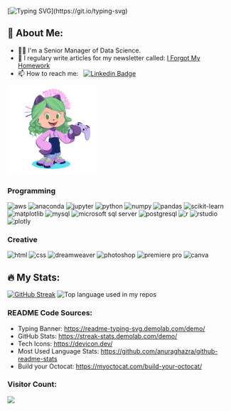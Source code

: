 [![Typing SVG](https://readme-typing-svg.demolab.com?font=Fira+Code&size=28&duration=1500&pause=500&color=0CE82B&background=000000&center=true&vCenter=true&multiline=true&random=false&width=500&height=130&lines=Hi+there!;My+name+is+Jarai.;Welcome+to+my+GitHub+Profile!)](https://git.io/typing-svg)

## 🚀 About Me:
- 👩‍💻 I'm a Senior Manager of Data Science.
- 📝 I regulary write articles for my newsletter called: [I Forgot My Homework](https://iforgotmyhomework.substack.com/)
- 📫 How to reach me: &nbsp; [![Linkedin Badge](https://img.shields.io/badge/-Jarai-blue?style=flat&logo=Linkedin&logoColor=white)](https://www.linkedin.com/in/jaraicarter)

<img src="jarai_octocat.png" alt="html" width="200" height="200"/>

### Programming
<div align="left">
<img src="https://cdn.jsdelivr.net/gh/devicons/devicon@latest/icons/amazonwebservices/amazonwebservices-original-wordmark.svg" alt="aws" width="55" height="55"/>
<img src="https://cdn.jsdelivr.net/gh/devicons/devicon@latest/icons/anaconda/anaconda-original.svg" alt="anaconda" width="55" height="55"/>
<img src="https://cdn.jsdelivr.net/gh/devicons/devicon@latest/icons/jupyter/jupyter-original-wordmark.svg" alt="jupyter" width="55" height="55"/>
<img src="https://cdn.jsdelivr.net/gh/devicons/devicon@latest/icons/python/python-original.svg" alt="python" width="55" height="55" />
<img src="https://cdn.jsdelivr.net/gh/devicons/devicon@latest/icons/numpy/numpy-original.svg" alt="numpy" width="55" height="55"/>
<img src="https://cdn.jsdelivr.net/gh/devicons/devicon@latest/icons/pandas/pandas-original.svg" alt="pandas" width="55" height="55"/>
<img src="https://cdn.jsdelivr.net/gh/devicons/devicon@latest/icons/scikitlearn/scikitlearn-original.svg" alt="scikit-learn" width="55" height="55"/>
<img src="https://cdn.jsdelivr.net/gh/devicons/devicon@latest/icons/matplotlib/matplotlib-original.svg" alt="matplotlib" width="55" height="55"/>     
<img src="https://cdn.jsdelivr.net/gh/devicons/devicon@latest/icons/mysql/mysql-original.svg" alt="mysql" width="55" height="55"/>
<img src="https://cdn.jsdelivr.net/gh/devicons/devicon@latest/icons/microsoftsqlserver/microsoftsqlserver-original.svg" alt="microsoft sql server" width="55" height="55" />
<img src="https://cdn.jsdelivr.net/gh/devicons/devicon@latest/icons/postgresql/postgresql-original.svg" alt="postgresql" width="55" height="55"/>
<img src="https://cdn.jsdelivr.net/gh/devicons/devicon@latest/icons/r/r-original.svg" alt="r" width="55" height="55"/>
<img src="https://cdn.jsdelivr.net/gh/devicons/devicon@latest/icons/rstudio/rstudio-original.svg" alt="rstudio" width="55" height="55" />
<img src="https://cdn.jsdelivr.net/gh/devicons/devicon@latest/icons/plotly/plotly-original.svg" alt="plotly" width="55" height="55"/>
</div>

### Creative
<div align="left">
<img src="https://cdn.jsdelivr.net/gh/devicons/devicon@latest/icons/html5/html5-original.svg" alt="html" width="55" height="55"/>
<img src="https://cdn.jsdelivr.net/gh/devicons/devicon@latest/icons/css3/css3-original.svg" alt="css" width="55" height="55"/>
<img src="https://cdn.jsdelivr.net/gh/devicons/devicon@latest/icons/dreamweaver/dreamweaver-original.svg" alt="dreamweaver" width="55" height="55" />
<img src="https://cdn.jsdelivr.net/gh/devicons/devicon@latest/icons/photoshop/photoshop-original.svg" alt="photoshop" width="55" height="55"/>
<img src="https://cdn.jsdelivr.net/gh/devicons/devicon@latest/icons/premierepro/premierepro-plain.svg" alt="premiere pro" width="55" height="55"/>
<img src="https://cdn.jsdelivr.net/gh/devicons/devicon@latest/icons/canva/canva-original.svg" alt="canva" width="55" height="55" />
</div>

## 🔥 My Stats:
[![GitHub Streak](https://streak-stats.demolab.com?user=carter5&theme=vue&date_format=M%20j%5B%2C%20Y%5D&mode=weekly)](https://git.io/streak-stats)
<img width="" src="https://github-readme-stats.vercel.app/api/top-langs/?username=carter5&layout=compact&hide_title=1&card_width=300" alt="Top language used in my repos" />

### README Code Sources:
- Typing Banner: https://readme-typing-svg.demolab.com/demo/
- GitHub Stats: https://streak-stats.demolab.com/demo/
- Tech Icons: https://devicon.dev/
- Most Used Language Stats: https://github.com/anuraghazra/github-readme-stats
- Build your Octocat: https://myoctocat.com/build-your-octocat/

### Visitor Count:
<img src="https://profile-counter.glitch.me/carter5/count.svg" />
